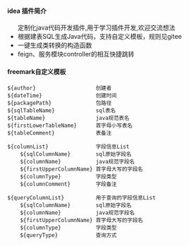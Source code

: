 #### idea 插件简介

<ul>定制化java代码开发插件,用于学习插件开发,欢迎交流想法
    <li>根据建表SQL生成Java代码，支持自定义模板，规则见gitee</li>
    <li>一键生成类转换的构造函数</li>
    <li>feign、服务模块controller的相互快捷跳转</li>
</ul>

#### freemark自定义模板

    ${author}                   创建者
    ${dateTime}                 创建时间
    ${packagePath}              包路径
    ${sqlTableName}             sql表名
    ${tableName}                java规范表名
    ${firstLowerTableName}      首字母小写表名
    ${tableComment}             表备注

    ${columnList}               字段信息List
        ${sqlColumnName}        sql原始字段名
        ${columnName}           java规范字段名
        ${firstUpperColumnName} 首字母大写的字段名
        ${columnType}           字段类型
        ${columnComment}        字段备注

    ${queryColumnList}          用于查询的字段信息List
        ${sqlColumnName}        sql原始字段名
        ${columnName}           java规范字段名
        ${firstUpperColumnName} 首字母大写的字段名
        ${columnType}           字段类型
        ${queryType}            查询方式
